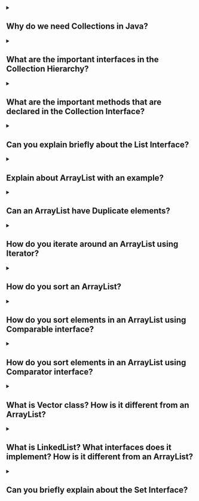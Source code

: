 <details><summary>
	
## Why do we need Collections in Java?
</summary>
A framework is a set of classes and interfaces which provide a ready-made architecture. In order to implement a new feature or a class, there is no need to define a framework. However, an optimal object-oriented design always includes a framework with a collection of classes such that all the classes perform the same kind of task. Before Collection Framework(or before JDK 1.2) was introduced, the standard methods for grouping Java objects (or collections) were Arrays or Vectors, or Hash tables. All of these collections had no common interface. Therefore, though the main aim of all the collections is the same, the implementation of all these collections was defined independently and had no correlation among them. And also, it is very difficult for the users to remember all the different methods, syntax, and constructors present in every collection class.

Collection Framework is a powerful framework in java. This framework defines the most common methods that can be used for any collection of objects. But the question arises that we have an array concept in java then why we need collection framework in java? Now let’s see that why we need collection framework in java with some valid points of difference between array and collection.
</details>
<details><summary>
	
## What are the important interfaces in the Collection Hierarchy?
</summary>
The Java Collections Framework provides several important interfaces in its collection hierarchy. These interfaces define common behaviors and operations that are shared among different types of collections. Here are some of the important interfaces in the Collection Hierarchy:

- **Collection** This is the root interface in the collection hierarchy. It defines the basic operations that are common to all collections, such as adding, removing, and querying elements. The Collection interface extends the Iterable interface, which enables iteration over the elements in the collection.

- **List** The List interface represents an ordered collection of elements where duplicate elements are allowed. It provides additional operations for element insertion, removal, and retrieval at specific positions. Implementations of List include ArrayList, LinkedList, and Vector.

- **Set** The Set interface represents a collection that does not allow duplicate elements. It defines methods for adding and removing elements, as well as checking for the presence of specific elements. Common implementations of Set are HashSet, TreeSet, and LinkedHashSet.

- **Queue** The Queue interface models a collection that follows the FIFO (First-In-First-Out) principle. It provides methods for adding elements at the end and removing elements from the beginning of the queue. The Queue interface extends the Collection interface and includes additional methods for queue-specific operations. Implementations of Queue include LinkedList, PriorityQueue, and ArrayDeque.

- **Map** The Map interface represents a mapping between keys and values, where each key is unique. It allows you to store and retrieve values based on their associated keys. The Map interface provides methods for adding, removing, and accessing key-value pairs. Common implementations of Map are HashMap, TreeMap, and LinkedHashMap.

- **Iterator** The Iterator interface provides a way to iterate over the elements in a collection. It defines methods for checking if there are more elements, retrieving the next element, and removing elements during iteration.

These interfaces, along with their respective implementations, form the foundation of the Java Collections Framework. They provide a wide range of functionality for working with collections and enable you to choose the most appropriate collection type based on your specific requirements.
</details>
<details><summary>
	
## What are the important methods that are declared in the Collection Interface?
</summary>
The Collection interface in the Java Collections Framework defines a set of common methods that are shared by all collection types. Here are some of the important methods declared in the Collection interface:

- **int size()** Returns the number of elements in the collection.

- **boolean isEmpty()** Checks if the collection is empty (contains no elements).

- **boolean contains(Object obj)** Checks if the collection contains the specified object.

- **boolean add(E obj)** Adds the specified element to the collection.

- **boolean remove(Object obj)** Removes a single instance of the specified object from the collection.

- **boolean containsAll(Collection<?> c)** Checks if the collection contains all the elements in the specified collection.

- **boolean addAll(Collection<? extends E> c)** Adds all the elements from the specified collection to the collection.

- **boolean removeAll(Collection<?> c)** Removes all the elements in the specified collection from the collection.

- **boolean retainAll(Collection<?> c)** Removes all elements from the collection except those that are present in the specified collection.

- **void clear()** Removes all elements from the collection.

- **Object[] toArray()** Returns an array containing all the elements in the collection.

- **<T> T[] toArray(T[] a)** Returns an array containing all the elements in the collection, using the provided array if it is large enough. The runtime type of the returned array is the same as the specified array.

- **Iterator<E> iterator()** Returns an iterator over the elements in the collection, allowing sequential access to the elements.

These methods provide the basic operations for adding, removing, querying, and manipulating elements in a collection. Implementations of the Collection interface, such as ArrayList, HashSet, and LinkedList, provide their own specific implementations of these methods to suit their respective collection types.

It's important to note that the Collection interface does not specify methods for indexed access or positional operations. For those functionalities, you would typically use the List interface, which extends Collection and provides additional methods for working with ordered collections.
</details>
<details><summary>
	
## Can you explain briefly about the List Interface?
</summary>
The List interface is a fundamental part of the Java Collections Framework. It represents an ordered collection of elements, allowing duplicate values and maintaining the insertion order. In other words, a List is an ordered sequence of elements that can be accessed by their index.

Here are some key characteristics of the List interface:

- **Ordered** Elements in a List are arranged in a specific order. The order of elements is typically determined by the order of their insertion into the List.

- **Indexed Access** Each element in a List has an associated index value starting from 0. This allows for efficient random access to elements by their index. You can retrieve, update, or remove elements using their index.

- **Duplicates** Unlike some other collection types, Lists allow duplicate elements. It means you can have multiple occurrences of the same value within a List.

The List interface defines several methods to work with lists, including:

- **Adding and removing elements** You can add elements to the List using methods like add() and addAll(), and remove elements using remove() or removeAll(). The List interface also provides methods for removing elements at specific indices.

- **Accessing elements** You can access elements by their index using get(). The size of the List can be obtained using size().

- **Searching and sorting** The List interface includes methods such as contains(), indexOf(), and lastIndexOf() to search for elements within the list. It also provides a sort() method to sort the elements of the List.

- **Iterating over elements** You can iterate over the elements of a List using traditional for loops, enhanced for loops, or the Iterator and ListIterator interfaces.

- **Modifying elements** The List interface provides methods to modify elements at specific indices using set(), which allows you to update an element at a given position.

Several classes in Java implement the List interface, such as ArrayList, LinkedList, and Vector. These classes provide different implementations with varying performance characteristics and usage scenarios.

By utilizing the List interface, you can easily work with ordered collections of elements, perform operations like insertion, deletion, retrieval, and modification efficiently.
</details>
<details><summary>
	
## Explain about ArrayList with an example?
</summary>
The ArrayList class in Java is an implementation of the List interface that uses a dynamically resizable array to store elements. It provides a flexible and efficient way to work with ordered collections of objects. Let's walk through an example to understand how ArrayList works:

      import java.util.ArrayList;

      public class ArrayListExample {
          public static void main(String[] args) {
              // Create an ArrayList to store integers
              ArrayList<Integer> numbers = new ArrayList<>();

              // Add elements to the ArrayList
              numbers.add(10);
              numbers.add(20);
              numbers.add(30);
              numbers.add(40);

              // Access elements by index
              System.out.println("Element at index 2: " + numbers.get(2));  // Output: 30

              // Update an element at a specific index
              numbers.set(1, 25);
              System.out.println("Updated element at index 1: " + numbers.get(1));  // Output: 25

              // Remove an element by value
              numbers.remove(Integer.valueOf(30));

              // Remove an element by index
              numbers.remove(0);

              // Iterate over the elements using a for-each loop
              for (Integer number : numbers) {
                  System.out.println(number);
              }
          }
      }

</details>
<details><summary>
	
## Can an ArrayList have Duplicate elements?
</summary>
Yes, an ArrayList can have duplicate elements. The ArrayList class allows duplicate elements, meaning you can add multiple occurrences of the same value to the list.

Here's an example to demonstrate adding duplicate elements to an ArrayList:
      
      import java.util.ArrayList;

      public class ArrayListExample {
          public static void main(String[] args) {
              ArrayList<String> fruits = new ArrayList<>();

              // Adding duplicate elements
              fruits.add("apple");
              fruits.add("banana");
              fruits.add("apple");
              fruits.add("orange");
              fruits.add("banana");

              System.out.println(fruits);
          }
      }

In this example, we create an ArrayList named fruits to store strings. We add multiple elements to the list, including duplicates such as "apple" and "banana". When we print the ArrayList, it will display all the elements, including the duplicate ones:

</details>
<details><summary>
	
## How do you iterate around an ArrayList using Iterator?
</summary>
To iterate over an ArrayList using an Iterator, you can follow these steps:

1. Create an instance of the ArrayList and add elements to it.
2. Obtain an Iterator object by calling the iterator() method on the ArrayList.
3. Use the hasNext() method of the Iterator to check if there are more elements in the ArrayList.
4. Inside a loop, use the next() method of the Iterator to retrieve the next element.
5. Perform the desired operations with each element within the loop.
Here's an example that demonstrates iterating over an ArrayList using an Iterator:

          import java.util.ArrayList;
          import java.util.Iterator;
          public class ArrayListIteratorExample {
            public static void main(String[] args) {
              ArrayList<String> fruits = new ArrayList<>();
              // Add elements to the ArrayList
              fruits.add("apple");
              fruits.add("banana");
              fruits.add("orange");

              // Obtain an Iterator object
              Iterator<String> iterator = fruits.iterator();

              // Iterate over the ArrayList using the Iterator
              while (iterator.hasNext()) {
                  String fruit = iterator.next();
                  System.out.println(fruit);
              }
            }
          }

</details>
<details><summary>
	
## How do you sort an ArrayList?
</summary>
To sort an ArrayList in Java, you can use the Collections.sort() method. The Collections class provides a static sort() method that allows you to sort a List in ascending order based on the natural ordering of its elements or a specified comparator.

Here's an example that demonstrates sorting an ArrayList of integers:

        import java.util.ArrayList;
        import java.util.Collections;
        import java.util.Comparator;

        public class ArrayListSortExample {
            public static void main(String[] args) {
                ArrayList<String> fruits = new ArrayList<>();

                // Add elements to the ArrayList
                fruits.add("apple");
                fruits.add("banana");
                fruits.add("orange");
                fruits.add("pear");

                // Sort the ArrayList in acending order
                Collections.sort(fruits);

                // Print the sorted ArrayList
                System.out.println(fruits);

                // Sort the ArrayList in descending order
                Collections.sort(fruits, Comparator.reverseOrder());

                // Print the sorted ArrayList
                System.out.println(fruits);
            }
        }

</details>
<details><summary>
	
## How do you sort elements in an ArrayList using Comparable interface?
</summary>
To sort elements in an ArrayList using the Comparable interface, you need to implement the Comparable interface in the class of the elements you want to sort. The Comparable interface provides a method called compareTo() that defines the natural ordering of objects.

Here's an example that demonstrates sorting an ArrayList of custom objects using the Comparable interface:

        import java.util.ArrayList;
        import java.util.Collections;

        public class Student implements Comparable<Student> {
            private int id;
            private String name;

            public Student(int id, String name) {
                this.id = id;
                this.name = name;
            }

            public int getId() {
                return id;
            }

            public String getName() {
                return name;
            }

            @Override
            public int compareTo(Student other) {
                // Compare students based on their IDs
                return Integer.compare(this.id, other.id);
            }

            @Override
            public String toString() {
                return "Student{" +
                        "id=" + id +
                        ", name='" + name + '\'' +
                        '}';
            }

            public static void main(String[] args) {
                ArrayList<Student> students = new ArrayList<>();
                students.add(new Student(2, "Alice"));
                students.add(new Student(1, "Bob"));
                students.add(new Student(3, "Charlie"));

                // Sort the ArrayList
                Collections.sort(students);

                // Print the sorted ArrayList
                System.out.println(students);
            }
        }

</details>
<details><summary>
	
## How do you sort elements in an ArrayList using Comparator interface?
</summary>
To sort elements in an ArrayList using the Comparator interface, you need to create a separate class that implements the Comparator interface or use an anonymous class or lambda expression. The Comparator interface allows you to define custom comparison logic for sorting objects.

Here's an example that demonstrates sorting an ArrayList of custom objects using the Comparator interface:

        import java.util.ArrayList;
        import java.util.Collections;
        import java.util.Comparator;

        public class Student {
            private int id;
            private String name;

            public Student(int id, String name) {
                this.id = id;
                this.name = name;
            }

            public int getId() {
                return id;
            }

            public String getName() {
                return name;
            }

            @Override
            public String toString() {
                return "Student{" +
                        "id=" + id +
                        ", name='" + name + '\'' +
                        '}';
            }

            public static void main(String[] args) {
                ArrayList<Student> students = new ArrayList<>();
                students.add(new Student(2, "Alice"));
                students.add(new Student(1, "Bob"));
                students.add(new Student(3, "Charlie"));

                // Create a Comparator to sort students based on their IDs
                Comparator<Student> idComparator = new Comparator<Student>() {
                    @Override
                    public int compare(Student s1, Student s2) {
                        return Integer.compare(s1.getId(), s2.getId());
                    }
                };

                // Sort the ArrayList using the Comparator
                Collections.sort(students, idComparator);

                // Print the sorted ArrayList
                System.out.println(students);
            }
        }

</details>
<details><summary>
	
## What is Vector class? How is it different from an ArrayList?
</summary>
In computer programming, a Vector class typically refers to a data structure that represents a dynamic array. It is a commonly used container in many programming languages, including Java.

A Vector is similar to an ArrayList in that both can store and manipulate collections of elements. However, there are a few key differences between the two:

- **Synchronization** Vectors are synchronized, meaning they are thread-safe. This ensures that multiple threads can safely access and modify a Vector object concurrently without causing data corruption or inconsistent state. ArrayLists, on the other hand, are not synchronized by default.

- **Performance** Due to their synchronized nature, Vectors tend to have slightly lower performance compared to ArrayLists, especially in multi-threaded scenarios. The synchronization overhead can introduce additional processing time. ArrayLists, being unsynchronized, generally offer better performance.

- **Growth** Vectors and ArrayLists handle growth differently. When a Vector needs to accommodate more elements than its current capacity allows, it automatically increases its size by a certain amount (a capacity increment). In contrast, ArrayLists grow by 50% of their current size when they need more capacity.

- **Legacy** Vectors were introduced in the early versions of Java and have been available since Java 1.0. ArrayLists were added in Java 1.2 as part of the Java Collections Framework. ArrayLists are considered a more modern alternative to Vectors and provide greater flexibility in most use cases.

In general, unless you specifically require thread-safe behavior, it is recommended to use ArrayLists instead of Vectors for better performance.
</details>
<details><summary>
	
## What is LinkedList? What interfaces does it implement? How is it different from an ArrayList?
</summary>
In computer programming, a LinkedList is a data structure that represents a sequence of elements where each element points to the next element in the list. It consists of nodes, where each node contains the element and a reference (or link) to the next node.

In Java, the LinkedList class is provided as part of the Java Collections Framework and implements the List interface. Additionally, it implements the Deque interface, which extends the Queue interface, making LinkedList a double-ended queue.

Here are the key differences between a LinkedList and an ArrayList:

- **Internal Structure** LinkedList internally maintains a doubly linked list of nodes, where each node has a reference to both the previous and next nodes. On the other hand, ArrayList internally uses a dynamically resizing array to store its elements.

- **Insertion and Deletion** LinkedList performs better than ArrayList when it comes to frequent insertions and deletions, especially at the beginning or middle of the list. Since LinkedList only needs to adjust the links between nodes, it has a constant time complexity of O(1) for such operations. In contrast, ArrayList needs to shift elements in the array, resulting in a time complexity of O(n), where n is the number of elements in the list.

- **Random Access** ArrayList provides faster random access to elements. Given an index, ArrayList can directly access the corresponding element in constant time O(1). LinkedList requires traversing the list from the beginning or end to reach the desired index, resulting in a time complexity of O(n/2), where n is the number of elements in the list.

- **Memory Overhead** LinkedList has a higher memory overhead compared to ArrayList. In addition to storing the elements, LinkedList also needs to store references to the next and previous nodes, leading to more memory usage per element. ArrayList, being backed by an array, has less memory overhead.

In summary, LinkedList is suitable when you frequently perform insertions and deletions in the middle of the list, while ArrayList is more efficient for random access and provides better performance when you mostly access elements by their indices.
</details>
<details><summary>
	
## Can you briefly explain about the Set Interface?
</summary>
In Java, the Set interface is part of the Java Collections Framework and represents a collection of unique elements. It is an interface that extends the Collection interface and defines the behavior of a set, which is a mathematical concept where each element occurs only once.
</details>